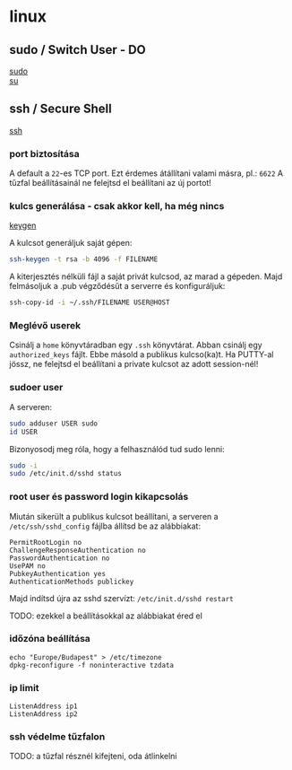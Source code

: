 # linux

## sudo / Switch User - DO

[sudo](https://hu.wikipedia.org/wiki/Sudo)\
[su](https://hu.wikipedia.org/wiki/Su_(Unix))

## ssh / Secure Shell

[ssh](https://hu.wikipedia.org/wiki/Secure_Shell)

### port biztosítása

A default a `22`-es TCP port. Ezt érdemes átállítani valami másra, pl.: `6622`
A tűzfal beállításainál ne felejtsd el beállítani az új portot!

### kulcs generálása - csak akkor kell, ha még nincs

[keygen](https://www.ssh.com/ssh/keygen/)

A kulcsot generáljuk saját gépen:

```bash
ssh-keygen -t rsa -b 4096 -f FILENAME
```

A kiterjesztés nélküli fájl a saját privát kulcsod, az marad a gépeden.
Majd felmásoljuk a .pub végződésűt a serverre és konfiguráljuk:

```bash
ssh-copy-id -i ~/.ssh/FILENAME USER@HOST
```

### Meglévő userek

Csinálj a `home` könyvtáradban egy `.ssh` könyvtárat.
Abban csinálj egy `authorized_keys` fájlt.
Ebbe másold a publikus kulcso(ka)t.
Ha PUTTY-al jössz, ne felejtsd el beállítani a private kulcsot az adott session-nél!

### sudoer user

A serveren:

```bash
sudo adduser USER sudo
id USER
```

Bizonyosodj meg róla, hogy a felhasználód tud sudo lenni:

```bash
sudo -i
sudo /etc/init.d/sshd status
```

### root user és password login kikapcsolás

Miután sikerült a publikus kulcsot beállítani, a serveren a `/etc/ssh/sshd_config` fájlba állítsd be az alábbiakat:

```
PermitRootLogin no
ChallengeResponseAuthentication no
PasswordAuthentication no
UsePAM no
PubkeyAuthentication yes
AuthenticationMethods publickey
```

Majd indítsd újra az sshd szervízt: `/etc/init.d/sshd restart`

TODO: ezekkel a beállításokkal az alábbiakat éred el

### időzóna beállítása

```
echo "Europe/Budapest" > /etc/timezone
dpkg-reconfigure -f noninteractive tzdata
```

### ip limit

```
ListenAddress ip1
ListenAddress ip2
```

### ssh védelme tűzfalon

TODO: a tűzfal résznél kifejteni, oda átlinkelni
